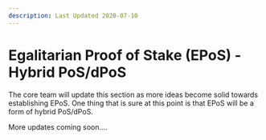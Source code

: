 ```yaml
---
description: Last Updated 2020-07-10
---
```


# Egalitarian Proof of Stake \(EPoS\) - Hybrid PoS/dPoS

The core team will update this section as more ideas become solid towards establishing EPoS. One thing that is sure at this point is that EPoS will be a form of hybrid PoS/dPoS.

More updates coming soon....



